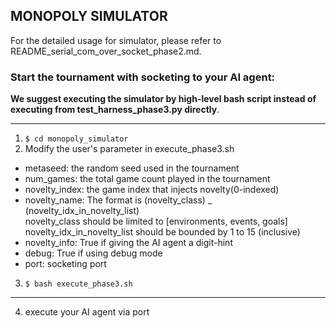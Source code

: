 ## MONOPOLY SIMULATOR

For the detailed usage for simulator, please refer to README_serial_com_over_socket_phase2.md.


### Start the tournament with socketing to your AI agent:

__We suggest executing the simulator by high-level bash script instead of executing from test_harness_phase3.py directly__.

-------------------------------------------------
1. ```$ cd monopoly_simulator```
2. Modify the user's parameter in execute_phase3.sh
 * metaseed: the random seed used in the tournament
 * num_games: the total game count played in the tournament
 * novelty_index: the game index that injects novelty(0-indexed)
 * novelty_name: The format is (novelty_class) _ (novelty_idx_in_novelty_list) <br />
novelty_class should be limited to [environments, events, goals] <br />
novelty_idx_in_novelty_list should be bounded by 1 to 15 (inclusive)
 * novelty_info: True if giving the AI agent a digit-hint 
 * debug: True if using debug mode
 * port: socketing port
3. ```$ bash execute_phase3.sh```
-------------------------------------------------
4. execute your AI agent via port
